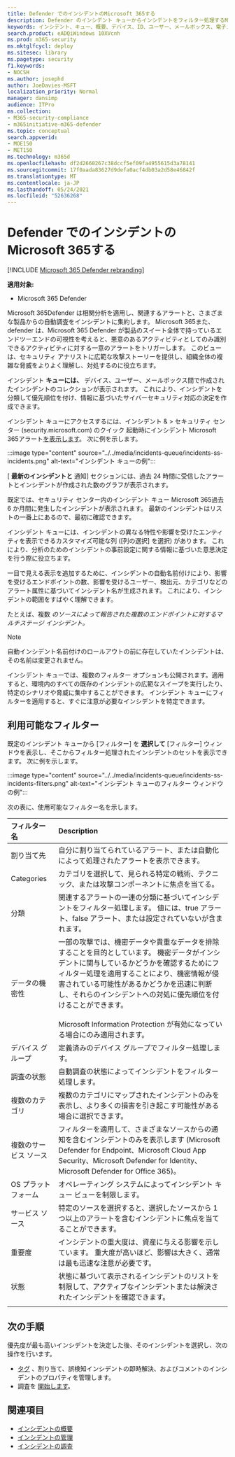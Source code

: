```yaml
---
title: Defender でのインシデントのMicrosoft 365する
description: Defender のインシデント キューからインシデントをフィルター処理するMicrosoft 365する
keywords: インシデント、キュー、概要、デバイス、ID、ユーザー、メールボックス、電子メール、インシデント、分析、応答
search.product: eADQiWindows 10XVcnh
ms.prod: m365-security
ms.mktglfcycl: deploy
ms.sitesec: library
ms.pagetype: security
f1.keywords:
- NOCSH
ms.author: josephd
author: JoeDavies-MSFT
localization_priority: Normal
manager: dansimp
audience: ITPro
ms.collection:
- M365-security-compliance
- m365initiative-m365-defender
ms.topic: conceptual
search.appverid:
- MOE150
- MET150
ms.technology: m365d
ms.openlocfilehash: df2d2660267c38dccf5ef09fa4955615d3a78141
ms.sourcegitcommit: 17f0aada83627d9defa0acf4db03a2d58e46842f
ms.translationtype: MT
ms.contentlocale: ja-JP
ms.lasthandoff: 05/24/2021
ms.locfileid: "52636268"
---
```

# <a name="prioritize-incidents-in-microsoft-365-defender"></a>Defender でのインシデントのMicrosoft 365する

[!INCLUDE [Microsoft 365 Defender rebranding](../includes/microsoft-defender.md)]

**適用対象:**
- Microsoft 365 Defender

Microsoft 365Defender は相関分析を適用し、関連するアラートと、さまざまな製品からの自動調査をインシデントに集約します。 Microsoft 365また、defender は、Microsoft 365 Defender が製品のスイート全体で持っているエンドツーエンドの可視性を考えると、悪意のあるアクティビティとしてのみ識別できるアクティビティに対する一意のアラートをトリガーします。 このビューは、セキュリティ アナリストに広範な攻撃ストーリーを提供し、組織全体の複雑な脅威をよりよく理解し、対処するのに役立ちます。

インシデント **キューには、** デバイス、ユーザー、メールボックス間で作成されたインシデントのコレクションが表示されます。 これにより、インシデントを分類して優先順位を付け、情報に基づいたサイバーセキュリティ対応の決定を作成できます。 

インシデント キューにアクセスするには、インシデント & > セキュリティ センター (security.microsoft.com) のクイック 起動時にインシデント Microsoft 365アラート[を表示します](https://security.microsoft.com)。 次に例を示します。

:::image type="content" source="../../media/incidents-queue/incidents-ss-incidents.png" alt-text="インシデント キューの例":::

[ **最新のインシデントと** 通知] セクションには、過去 24 時間に受信したアラートとインシデントが作成された数のグラフが表示されます。

既定では、セキュリティ センター内のインシデント キュー Microsoft 365過去 6 か月間に発生したインシデントが表示されます。 最新のインシデントはリストの一番上にあるので、最初に確認できます。

インシデント キューには、インシデントの異なる特性や影響を受けたエンティティを表示できるカスタマイズ可能な列 ([列の選択] を選択) があります。 これにより、分析のためのインシデントの事前設定に関する情報に基づいた意思決定を行う際に役立ちます。

一目で見える表示を追加するために、インシデントの自動名前付けにより、影響を受けるエンドポイントの数、影響を受けるユーザー、検出元、カテゴリなどのアラート属性に基づいてインシデント名が生成されます。 これにより、インシデントの範囲をすばやく理解できます。

たとえば、複数 *のソースによって報告された複数のエンドポイントに対するマルチステージ インシデント。*

> [!NOTE]
> 自動インシデント名前付けのロールアウトの前に存在していたインシデントは、その名前は変更されません。

インシデント キューでは、複数のフィルター オプションも公開されます。適用すると、環境内のすべての既存のインシデントの広範なスイープを実行したり、特定のシナリオや脅威に集中することができます。 インシデント キューにフィルターを適用すると、すぐに注意が必要なインシデントを特定できます。 

## <a name="available-filters"></a>利用可能なフィルター

既定のインシデント キューから [フィルター] を **選択して** [フィルター] ウィンドウを表示し、そこからフィルター処理されたインシデントのセットを表示できます。 次に例を示します。

:::image type="content" source="../../media/incidents-queue/incidents-ss-incidents-filters.png" alt-text="インシデント キューのフィルター ウィンドウの例":::

次の表に、使用可能なフィルター名を示します。

| フィルター名 | Description |
|:-------|:-----|
| 割り当て先 | 自分に割り当てられているアラート、または自動化によって処理されたアラートを表示できます。 |
| Categories | カテゴリを選択して、見られる特定の戦術、テクニック、または攻撃コンポーネントに焦点を当てる。 |
| 分類 | 関連するアラートの一連の分類に基づいてインシデントをフィルター処理します。 値には、true アラート、false アラート、または設定されていないが含まれます。 |
| データの機密性 | 一部の攻撃では、機密データや貴重なデータを排除することを目的としています。 機密データがインシデントに関与しているかどうかを確認するためにフィルター処理を適用することにより、機密情報が侵害されている可能性があるかどうかを迅速に判断し、それらのインシデントへの対処に優先順位を付けることができます。 <br><br> Microsoft Information Protection が有効になっている場合にのみ適用されます。|
| デバイス グループ | 定義済みのデバイス グループでフィルター処理します。 |
| 調査の状態 | 自動調査の状態によってインシデントをフィルター処理します。  |
| 複数のカテゴリ | 複数のカテゴリにマップされたインシデントのみを表示し、より多くの損害を引き起こす可能性がある場合に選択できます。 |
| 複数のサービス ソース  | フィルターを適用して、さまざまなソースからの通知を含むインシデントのみを表示します (Microsoft Defender for Endpoint、Microsoft Cloud App Security、Microsoft Defender for Identity、Microsoft Defender for Office 365)。 |
| OS プラットフォーム | オペレーティング システムによってインシデント キュー ビューを制限します。 |
| サービス ソース | 特定のソースを選択すると、選択したソースから 1 つ以上のアラートを含むインシデントに焦点を当てることができます。 |
| 重要度 | インシデントの重大度は、資産に与える影響を示しています。 重大度が高いほど、影響は大きく、通常は最も迅速な注意が必要です。 |
| 状態 | 状態に基づいて表示されるインシデントのリストを制限して、アクティブなインシデントまたは解決されたインシデントを確認できます。 |
|||

## <a name="next-steps"></a>次の手順

優先度が最も高いインシデントを決定した後、そのインシデントを選択し、次の操作を行います。

- [タグ](manage-incidents.md) 、割り当て、誤検知インシデントの即時解決、およびコメントのインシデントのプロパティを管理します。
- 調査を [開始します](investigate-incidents.md)。

## <a name="see-also"></a>関連項目
- [インシデントの概要](incidents-overview.md)
- [インシデントの管理](manage-incidents.md)
- [インシデントの調査](investigate-incidents.md)
